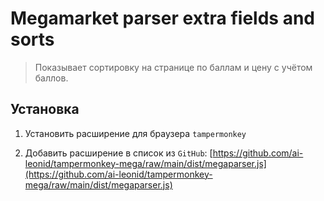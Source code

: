 
# Megamarket parser extra fields and sorts

> Показывает сортировку на странице по баллам и цену с учётом баллов.


## Установка
1. Установить расширение для браузера `tampermonkey`

2. Добавить расширение в список из `GitHub`: [https://github.com/ai-leonid/tampermonkey-mega/raw/main/dist/megaparser.js](https://github.com/ai-leonid/tampermonkey-mega/raw/main/dist/megaparser.js)

